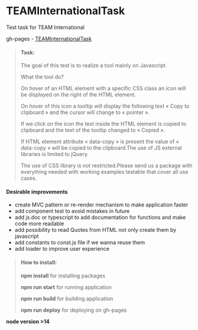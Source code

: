 # TEAMInternationalTask
Test task for TEAM International

gh-pages - [TEAMInternationalTask](https://yakovina.github.io/TEAMInternationalTask/) 

> #### Task:
> 
> The goal of this test is to realize a tool mainly on Javascript.
> 
> What the tool do?
>
> On hover of an HTML element with a specific CSS class an icon will be displayed on the right of the HTML element.
> 
> On hover of this icon a tooltip will display the following text « Copy to clipboard » and the cursor will change to « pointer ».
> 
> If we click on the icon the text inside the HTML element is copied to clipboard and the text of the tooltip changed to « Copied ».
> 
> If HTML element attribute « data-copy » is present the value of « data-copy » will be copied to the clipboard.The use of JS external libraries is limited to jQuery.
> 
> The use of CSS library is not restricted.Please send us a package with everything needed with working examples testable that cover all use cases.

#### Desirable improvements

- create MVC pattern or re-render mechanism to make application faster
- add component test to avoid mistakes in future 
- add js.doc or typescript to add documentation for functions and make code more readable
- add possibility to read Quotes from HTML not only create them by javascript
- add constants to const.js file if we wanna reuse them
- add loader to improve user experience


> #### How to install:
>
> **npm install** for installing packages
>
> **npm run start** for running application
> 
>  **npm run build** for building application
> 
>  **npm run deploy** for deploying on gh-pages


**node version >14** 



